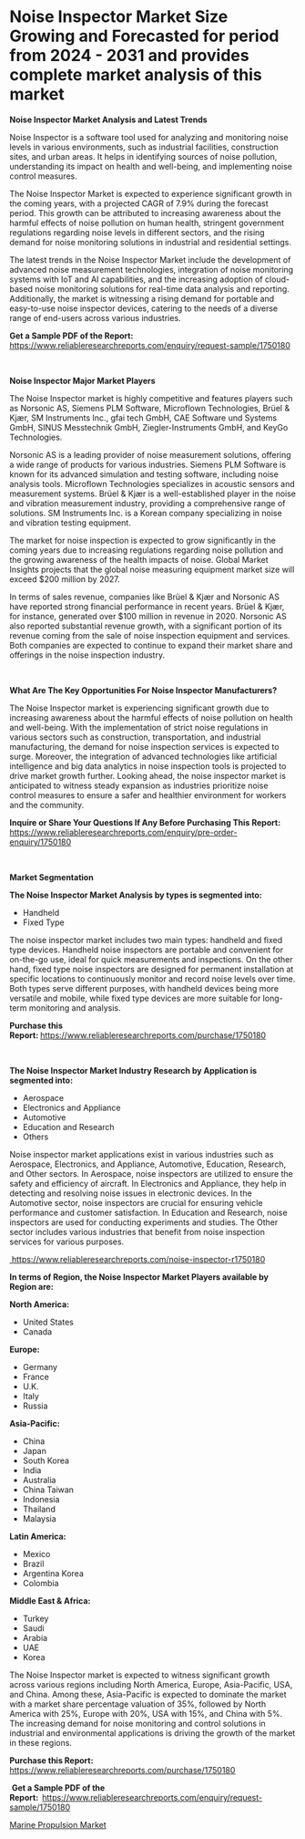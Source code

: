 <p><h1>Noise Inspector Market Size Growing and Forecasted for period from 2024 - 2031 and provides complete market analysis of this market</h1></p><p><strong>Noise Inspector Market Analysis and Latest Trends</strong></p>
<p><p>Noise Inspector is a software tool used for analyzing and monitoring noise levels in various environments, such as industrial facilities, construction sites, and urban areas. It helps in identifying sources of noise pollution, understanding its impact on health and well-being, and implementing noise control measures.</p><p>The Noise Inspector Market is expected to experience significant growth in the coming years, with a projected CAGR of 7.9% during the forecast period. This growth can be attributed to increasing awareness about the harmful effects of noise pollution on human health, stringent government regulations regarding noise levels in different sectors, and the rising demand for noise monitoring solutions in industrial and residential settings.</p><p>The latest trends in the Noise Inspector Market include the development of advanced noise measurement technologies, integration of noise monitoring systems with IoT and AI capabilities, and the increasing adoption of cloud-based noise monitoring solutions for real-time data analysis and reporting. Additionally, the market is witnessing a rising demand for portable and easy-to-use noise inspector devices, catering to the needs of a diverse range of end-users across various industries.</p></p>
<p><strong>Get a Sample PDF of the Report:&nbsp;</strong> <a href="https://www.reliableresearchreports.com/enquiry/request-sample/1750180">https://www.reliableresearchreports.com/enquiry/request-sample/1750180</a></p>
<p>&nbsp;</p>
<p><strong>Noise Inspector Major Market Players</strong></p>
<p><p>The Noise Inspector market is highly competitive and features players such as Norsonic AS, Siemens PLM Software, Microflown Technologies, Brüel & Kjær, SM Instruments Inc., gfai tech GmbH, CAE Software und Systems GmbH, SINUS Messtechnik GmbH, Ziegler-Instruments GmbH, and KeyGo Technologies.</p><p>Norsonic AS is a leading provider of noise measurement solutions, offering a wide range of products for various industries. Siemens PLM Software is known for its advanced simulation and testing software, including noise analysis tools. Microflown Technologies specializes in acoustic sensors and measurement systems. Brüel & Kjær is a well-established player in the noise and vibration measurement industry, providing a comprehensive range of solutions. SM Instruments Inc. is a Korean company specializing in noise and vibration testing equipment. </p><p>The market for noise inspection is expected to grow significantly in the coming years due to increasing regulations regarding noise pollution and the growing awareness of the health impacts of noise. Global Market Insights projects that the global noise measuring equipment market size will exceed $200 million by 2027.</p><p>In terms of sales revenue, companies like Brüel & Kjær and Norsonic AS have reported strong financial performance in recent years. Brüel & Kjær, for instance, generated over $100 million in revenue in 2020. Norsonic AS also reported substantial revenue growth, with a significant portion of its revenue coming from the sale of noise inspection equipment and services. Both companies are expected to continue to expand their market share and offerings in the noise inspection industry.</p></p>
<p>&nbsp;</p>
<p><strong>What Are The Key Opportunities For Noise Inspector Manufacturers?</strong></p>
<p><p>The Noise Inspector market is experiencing significant growth due to increasing awareness about the harmful effects of noise pollution on health and well-being. With the implementation of strict noise regulations in various sectors such as construction, transportation, and industrial manufacturing, the demand for noise inspection services is expected to surge. Moreover, the integration of advanced technologies like artificial intelligence and big data analytics in noise inspection tools is projected to drive market growth further. Looking ahead, the noise inspector market is anticipated to witness steady expansion as industries prioritize noise control measures to ensure a safer and healthier environment for workers and the community.</p></p>
<p><strong>Inquire or Share Your Questions If Any Before Purchasing This Report:</strong> <a href="https://www.reliableresearchreports.com/enquiry/pre-order-enquiry/1750180">https://www.reliableresearchreports.com/enquiry/pre-order-enquiry/1750180</a></p>
<p>&nbsp;</p>
<p><strong>Market Segmentation</strong></p>
<p><strong>The Noise Inspector Market Analysis by types is segmented into:</strong></p>
<p><ul><li>Handheld</li><li>Fixed Type</li></ul></p>
<p><p>The noise inspector market includes two main types: handheld and fixed type devices. Handheld noise inspectors are portable and convenient for on-the-go use, ideal for quick measurements and inspections. On the other hand, fixed type noise inspectors are designed for permanent installation at specific locations to continuously monitor and record noise levels over time. Both types serve different purposes, with handheld devices being more versatile and mobile, while fixed type devices are more suitable for long-term monitoring and analysis.</p></p>
<p><strong>Purchase this Report:&nbsp;</strong><a href="https://www.reliableresearchreports.com/purchase/1750180">https://www.reliableresearchreports.com/purchase/1750180</a></p>
<p>&nbsp;</p>
<p><strong>The Noise Inspector Market Industry Research by Application is segmented into:</strong></p>
<p><ul><li>Aerospace</li><li>Electronics and Appliance</li><li>Automotive</li><li>Education and Research</li><li>Others</li></ul></p>
<p><p>Noise inspector market applications exist in various industries such as Aerospace, Electronics, and Appliance, Automotive, Education, Research, and Other sectors. In Aerospace, noise inspectors are utilized to ensure the safety and efficiency of aircraft. In Electronics and Appliance, they help in detecting and resolving noise issues in electronic devices. In the Automotive sector, noise inspectors are crucial for ensuring vehicle performance and customer satisfaction. In Education and Research, noise inspectors are used for conducting experiments and studies. The Other sector includes various industries that benefit from noise inspection services for various purposes.</p></p>
<p><a href="https://www.reliableresearchreports.com/noise-inspector-r1750180">&nbsp;https://www.reliableresearchreports.com/noise-inspector-r1750180</a></p>
<p><strong>In terms of Region, the Noise Inspector Market Players available by Region are:</strong></p>
<p>
    <p> <strong> North America: </strong>
        <ul>
            <li>United States</li>
            <li>Canada</li>
        </ul>
        </p> 
    <p> <strong> Europe: </strong>
        <ul>
            <li>Germany</li>
            <li>France</li>
            <li>U.K.</li>
            <li>Italy</li>
            <li>Russia</li>
        </ul>
        </p> 
    <p> <strong> Asia-Pacific: </strong>
        <ul>
            <li>China</li>
            <li>Japan</li>
            <li>South Korea</li>
            <li>India</li>
            <li>Australia</li>
            <li>China Taiwan</li>
            <li>Indonesia</li>
            <li>Thailand</li>
            <li>Malaysia</li>
        </ul>
        </p> 
    <p> <strong> Latin America: </strong>
        <ul>
            <li>Mexico</li>
            <li>Brazil</li>
            <li>Argentina Korea</li>
            <li>Colombia</li>
        </ul>
        </p> 
    <p> <strong> Middle East & Africa: </strong>
        <ul>
            <li>Turkey</li>
            <li>Saudi</li>
            <li>Arabia</li>
            <li>UAE</li>
            <li>Korea</li>
        </ul>
    </p>
    </p>
<p><p>The Noise Inspector market is expected to witness significant growth across various regions including North America, Europe, Asia-Pacific, USA, and China. Among these, Asia-Pacific is expected to dominate the market with a market share percentage valuation of 35%, followed by North America with 25%, Europe with 20%, USA with 15%, and China with 5%. The increasing demand for noise monitoring and control solutions in industrial and environmental applications is driving the growth of the market in these regions.</p></p>
<p><strong>Purchase this Report: </strong><a href="https://www.reliableresearchreports.com/purchase/1750180">https://www.reliableresearchreports.com/purchase/1750180</a></p>
<p>&nbsp;<strong>Get a Sample PDF of the Report:&nbsp;&nbsp;</strong><a href="https://www.reliableresearchreports.com/enquiry/request-sample/1750180">https://www.reliableresearchreports.com/enquiry/request-sample/1750180</a></p>
<p><strong></strong></p>
<p><p><a href="https://github.com/kumertitash/Market-Research-Report-List-1/blob/main/marine-propulsion-market.md">Marine Propulsion Market</a></p></p>